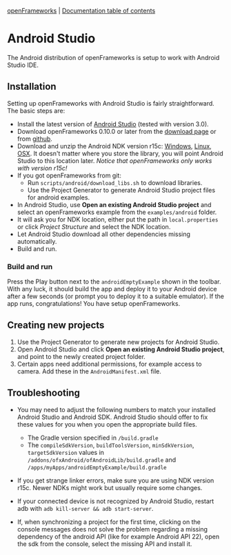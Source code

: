 [openFrameworks](http://openframeworks.cc/) | [Documentation table of contents](table_of_contents.md)

Android Studio
=======

The Android distribution of openFrameworks is setup to work with Android Studio IDE.

## Installation

Setting up openFrameworks with Android Studio is fairly straightforward. The basic steps are:

- Install the latest version of [Android Studio](https://developer.android.com/studio/index.html) (tested with version 3.0).
- Download openFrameworks 0.10.0 or later from the [download page](http://openframeworks.cc/download/) or from [github](https://github.com/openframeworks/openFrameworks/).
- Download and unzip the Android NDK version r15c: [Windows](https://dl.google.com/android/repository/android-ndk-r15c-windows-x86_64.zip), [Linux](https://dl.google.com/android/repository/android-ndk-r15c-linux-x86_64.zip), [OSX](https://dl.google.com/android/repository/android-ndk-r15c-darwin-x86_64.zip). It doesn't matter where you store the library, you will point Android Studio to this location later. *Notice that openFrameworks only works with version r15c!*
- If you got openFrameworks from git: 
	- Run `scripts/android/download_libs.sh` to download libraries.
	- Use the Project Generator to generate Android Studio project files for android examples.
- In Android Studio, use **Open an existing Android Studio project** and select an openFrameworks example from the `examples/android` folder.
- It will ask you for NDK location, either put the path in `local.properties` or click *Project Structure* and select the NDK location.
- Let Android Studio download all other dependencies missing automatically.
- Build and run.

### Build and run

Press the Play button next to the `androidEmptyExample` shown in the toolbar. With any luck, it should build the app and deploy it to your Android device after a few seconds (or prompt you to deploy it to a suitable emulator). If the app runs, congratulations! You have setup openFrameworks.

## Creating new projects

1. Use the Project Generator to generate new projects for Android Studio.
2. Open Android Studio and click **Open an existing Android Studio project**, and point to the newly created project folder.
3. Certain apps need additional permissions, for example access to camera. Add these in the `AndroidManifest.xml` file.

## Troubleshooting

- You may need to adjust the following numbers to match your installed Android Studio and Android SDK. Android Studio should offer to fix these values for you when you open the appropriate build files.

    - The Gradle version specified in `/build.gradle`
    - The `compileSdkVersion`, `buildToolsVersion`, `minSdkVersion`, `targetSdkVersion` values
        in `/addons/ofxAndroid/ofAndroidLib/build.gradle` and `/apps/myApps/androidEmptyExample/build.gradle`

- If you get strange linker errors, make sure you are using NDK version r15c. Newer NDKs might work but usually require some changes.

- If your connected device is not recognized by Android Studio, restart adb
  with `adb kill-server && adb start-server`.

- If, when synchronizing a project for the first time, clicking on the console
  messages does not solve the problem regarding a missing dependency of the
  android API (like for example Android API 22), open the sdk from the console,
   select the missing API and install it.
